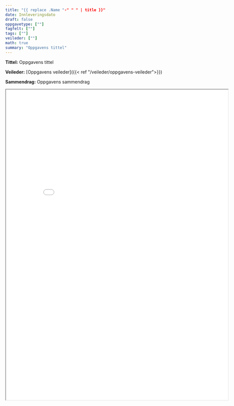 ```yaml
---
title: "{{ replace .Name "-" " " | title }}"
date: Innleveringsdato
draft: false
oppgavetype: [""]
fagfelt: [""]
tags: [""]
veileder: [""]
math: true 
summary: "Oppgavens tittel"
---
```


**Tittel:** Oppgavens tittel

**Veileder:** [Oppgavens veileder]({{< ref "/veileder/oppgavens-veileder">}}) 

**Sammendrag:** Oppgavens sammendrag

<iframe src="drive link/preview" width="700" height="980" allow="autoplay"></iframe>